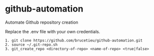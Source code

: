 # github-automation

Automate Github repository creation

Replace the .env file with your own credentials.

```
1. git clone https://github.com/brucetieu/github-automation.git
2. source ~/.git-repo.sh
3. git_create_repo <directory-of-repo> <name-of-repo> <true|false> 
```
